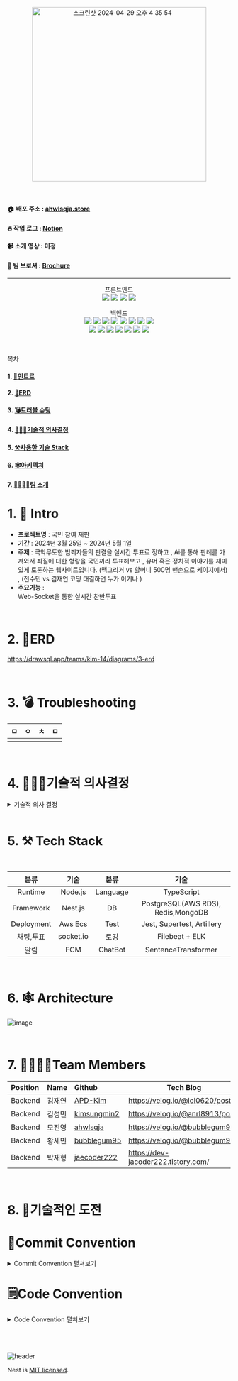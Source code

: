 <p align="center">
 
<img width="393" alt="스크린샷 2024-04-29 오후 4 35 54" src="https://github.com/kimsungmin2/Participatory-Trial/assets/154573616/7d9b2cbd-997a-436a-884b-686eda6b26e1">

</p>



<br>

#### 🏠 배포 주소 : [ahwlsqja.store](https://ahwlsqja.store)
#### 🔥 작업 로그 : [Notion](https://teamsparta.notion.site/9c0f63d669cd4eeaabf9c42afeabfdb9)
#### 📹 소개 영상 : 미정
#### 📜 팀 브로셔 : [Brochure](https://www.notion.so/teamsparta/090ada5a49ea47569fd0091ddf49ada8?v=ffe985b3767049e1a3b5a9efe385b30b)


-------------------
<p align="center">프론트엔드 <br>
<img src="https://img.shields.io/badge/HTML5-E34F26?style=flat-square&logo=HTML5&logoColor=white">
<img src="https://img.shields.io/badge/CSS3-1572B6?style=flat-square&logo=CSS3&logoColor=white">
<img src="https://img.shields.io/badge/EJS-B4CA65?style=flat-square&logo=EJS&logoColor=white">
<img src="https://img.shields.io/badge/JavaScript-F7DF1E?style=flat-square&logo=JavaScript&logoColor=white">
</p>

<p align="center">
백엔드 <br>
<img src="https://img.shields.io/badge/TypeScript-3178C6?style=flat-square&logo=TypeScript&logoColor=white">
<img src="https://img.shields.io/badge/NestJS-E0234E?style=flat-square&logo=NestJS&logoColor=white">
<img src="https://img.shields.io/badge/TypeORM-262627?style=flat-square&logo=Typeform&logoColor=white">
<img src="https://img.shields.io/badge/PostgreSQL-4169E1?style=flat-square&logo=PostgreSQL&logoColor=white">
<img src="https://img.shields.io/badge/MongoDB-47A248?style=flat-square&logo=MongoDB&logoColor=white">
<img src="https://img.shields.io/badge/Redis-DC382D?style=flat-square&logo=Redis&logoColor=white">
<img src="https://img.shields.io/badge/Socket.io-010101?style=flat-square&logo=Socket.io&logoColor=white">
<img src="https://img.shields.io/badge/elasticsearch-005571?style=flat-square&logo=elasticsearch&logoColor=white"><br>
<img src="https://img.shields.io/badge/Logstash-005571?style=flat-square&logo=Logstash&logoColor=white">
<img src="https://img.shields.io/badge/kibana-005571?style=flat-square&logo=kibana&logoColor=white">
<img src="https://img.shields.io/badge/Jest-C21325?style=flat-square&logo=Jest&logoColor=white">
<img src="https://img.shields.io/badge/Artillery-010101?style=flat-square&logo=Artillery&logoColor=white">
<img src="https://img.shields.io/badge/Bull-DB0A40?style=flat-square&logo=Red Bull&logoColor=white">
<img src="https://img.shields.io/badge/SentenceTransformer-0066FF?style=flat-square&logo=chatbot&logoColor=white">
<img src="https://img.shields.io/badge/Bull-DB0A40?style=flat-square&logo=Red Bull&logoColor=white">
</p>


<br>

목차 
#### 1. [📝인트로](https://github.com/kimsungmin2/Participatory-Trial?tab=readme-ov-file#1--intro)
#### 2. [📒ERD](https://github.com/kimsungmin2/Participatory-Trial?tab=readme-ov-file#2--ERD)
#### 3. [💣트러블 슈팅](https://github.com/kimsungmin2/Participatory-Trial?tab=readme-ov-file#3--Troubleshooting)
#### 4. [🤷🏻‍♂️기술적 의사결정](https://github.com/kimsungmin2/Participatory-Trial?tab=readme-ov-file#4--기술적-의사결정)
#### 5. [⚒사용한 기술 Stack](https://github.com/kimsungmin2/Participatory-Trial?tab=readme-ov-file#5--Tech-Stack)
#### 6. [🕸아키텍쳐](https://github.com/kimsungmin2/Participatory-Trial?tab=readme-ov-file#6--Architecture)
#### 7. [👨‍👩‍👧‍👦팀 소개](https://github.com/kimsungmin2/Participatory-Trial?tab=readme-ov-file#7--Team-Members)


# 1. 📝 Intro

* **프로젝트명** : 국민 참여 재판
* **기간** : 2024년 3월 25일 ~ 2024년 5월 1일
* **주제** : 극악무도한 범죄자들의 판결을 실시간 투표로 정하고 , Ai를 통해 판례를 가져와서 죄질에 대한 형량을 국민끼리 투표해보고 , 유머 혹은 정치적 이야기를 재미있게 토론하는 웹사이트입니다. (맥그리거 vs 할머니 500명 맨손으로 케이지에서) , (전수민 vs 김재연 코딩 대결하면 누가 이기나 )
* **주요기능** :<br> 
 Web-Socket을 통한 실시간 찬반투표<br>
<br>



# 2. 📒ERD

https://drawsql.app/teams/kim-14/diagrams/3-erd


<br>

# 3. 💣 Troubleshooting


| ㅁ       | ㅇ      |    ㅊ                                         | ㅁ                              |
|:--------------|:--------------|:--------------------------------------------------|-----------------------------------------|
|     |


<br>

# 4.  🤷🏻‍♂️기술적 의사결정

<details>
  <summary>기술적 의사 결정</summary>


| 요구사항      | 고민 기술      |    사용 이유                                         |
|:--------------|:--------------|:--------------------------------------------------|
| **동시성 처리** |**선택한 기술 : <br>Bull Queue** <br> <br> 선택지 : <br> Pessimistic Lock <br> Bull Queue <br> Apache Kafka | Bull Queue 비동기적으로 작업들을 Queue에 추가하여 워커를 통해 동시성을 제어 할 수 있음.<br> 투표 수를 업데이트할 때 비관적 락을 사용하여 동시성을 관리하게 됨, 일관성은 확실하게 보장 <br>되나, 부하가 높은 상태일 경우 Race Condition이나 DeadLock이 쉽게 발생할 수 있기 때문,<br> 비동기적으로 작업을 추가하고 요청을 FIFO로 처리하는 Bull Queue를 선택하게 됨.<br> MSA의 경우 Kafka를 사용하면 좋으나, 현재 프로젝트의 단계에서는 당장 투표 수 관리에 있어,<br> 메시지 브로커가 필요했기 때문에 Bull Queue를 선택
|**성능 테스트**|**선택한 기술:<br> Artillery**<br> <br>선택지 : <br>Artillery <br> Apache JMeter <br> K6 | 스크립트 작성 및 관리를 테스트 스크립트를 yaml 파일을 사용해서 간단하게 작성할 수 있으며, <br> socket.io 엔진 테스트 가능. CICD 자동화 가능.<br> 빠르고 가벼움. (전체적으로 프로젝트가 무거움) <br>cloud를 통해 보고서를 그래프 등 시각적으로 확인 가능.
|**로깅 <br> 모니터링** |**선택한 기술:<br>Filebeat + ELK**<br> <br> 선택지 <b                   r>Filebeat + ELK <br> EFK (Elasticsearch <br>+ Fluentd + Kibana) <br> PLG (Promtail <br>+ Loki + Grafana)|커스터마이징이 자유로운 로깅 라이브러리 winston을 사용하여 저장된 로그를<br> Filebeat가 전담함으로써 logstash의 부하를 최소화하고, 수집된 Log를 시각화함으로써<br> 개발자가 효과적으로 웹사이트를 진단하고 판단하는데 용이함 Kibana의 강력한 로그 분석<br> 기능을 통해 관리자가 쉽게 데이터를 시각화하고 로그를 분석할 수 있게끔 함 비교적 가벼운<br> PLG를 사용할 수 있겠으나, 검색 기능 또한 Elasticsearch의 인덱싱 기능을 사용함으로써<br> 연동하여 사용할 수 있는 ELK를 선택
|**DB**|**선택한 기술:<br>PostgreSQL<br>MongoDB**<br><br>선택지:<br>MySQL<br>PostgreSQL<br>MongoDB|**PostgreSQL** <br>상대적으로 쓰기 작업에서 높은 성능을 보이는 PostgreSQL를 사용함으로써 투표, 조회수, <br> 좋아요 기능의 업데이트를 좀 더 효율적으로 작업하기 용이함 복제에 있어서 속도가 좀 더 <br> 빠른 비동기식 복제를 통하여 고가용성을 높히고 , 게시판이 많은 웹사이트 특성상 관계형 <br>DBMS가 적합하다고 판단 차후 NoSQL과 같은 키-값 형태의 데이터가 필요할 경우 <br> MySQL대신 PostgreSQL을 통한 데이터 저장이 원활히 가능할거라고 판단됨<br>**MongoDB**<br>대표적인 Nosql로써 접근하기가 쉽고 채팅을 저장함에 있어서 Postgresql보다 빠를거라고<br> 판단하고 사용하게 됨 |d|
|**ChatBot**|**선택한 기술:<br>SentenceTransformer**<br><br>선택지:<br>gpt 3.5 api<br>lamma2 ko|GPT 3.5 API와 Google Gemma를 통한 fine-tuning 작업을 진행했음에도 불구하고, 법률<br> 분야의 도메인 지식이 부재한 상태에서 판례 데이터의 중요성을 파악하는 데 어려움을 <br>겪었습니다. 즉, 법률 도메인 특성상 법률 용어가 갖는 법적 해석을 언어 모델이 수행하는 데 <br>한계가 있음을 의미합니다. 또한, 사용자로서 직접 프롬프트를 설정하여 법률 해석을 요구하는 것<br> 역시 효과적이지 않다는 문제점에 직면했습니다. 이러한 상황은 법률 단어와 문구가 갖는 복잡성과<br> 특수성 때문에, 전문적인 법률 지식 없이는 언어 모델을 통한 정확한 법률 해석이나 판례 분석에<br> 한계가 있음을 말합니다.|d|
|**채팅 아키텍쳐**|**선택한 기술: <br>Redis**<br><br>선택지:<br>Apache Kafka<br>Redis|구현의 복잡성이 낮고 이미 다양하게 레디스의 사용을 구상한 상태에서 적용하기 가 좋았고, <br> Pub/Sub을 이용해서 실시간 알림과 메시지에 접근이 좋아서 선택하게 되었습니다.<br><br>**Redis**<br>메모리 내 데이터 저장소입니다. <br>빠른 데이터 액세스와 간단한 데이터 구조를 제공합니다. <br>Redis의 퍼블리시/서브스크라이브(pub/sub) 기능을 활용하여 실시간으로 메시지를 교환하고 <br>각 채팅 룸을 채널로 구성하고, 사용자들이 해당 채널을 구독하게 함으로써 알림과 메시지를 <br>실시간으로 받아볼 수 있습니다.|d|
|**채팅**|**선택한 기술:<br>Socket.io**<br><br>선택지:<br>Socket.io<br>WebSocket|여러 곳에서 토론을 할 수 있도록 웹사이트를 계획하였고, 특히 룸(room) 기능을 통한<br> 고도화를 염두에 두었습니다. 고가용성을 함께 고려하면서 Socket.io를 선택하였습니다.<br><br>**Socket.io**<br>웹 소켓 기술을 활용하는 Node.js 라이브러리로 양방향 통신을 지원합니다.<br>연결이 끊길 경우 자동으로 재연결을 시도하기 때문에 고가용성 측면에서 유리합니다.<br>룸 기능의 구현 복잡성이 낮아, 채팅 기능 확장에 있어 유리한 점이 많습니다.<br>모든 웹 브라우저와의 호환성이 좋아, 오래된 브라우저에서도 문제없이 사용할 수 있습니다.<br>이는 HTML5 이전 버전에서도 웹소켓 기능을 제공하기 때문입니다.
|**투표**|**선택한 기술:<br>Socket.io**<br><br>선택지:<br>Socket.io<br>Polling|저희가 구현하고자 하는 투표 시스템은 실시간으로 변화하는 투표 현황을 사용자에게 보여줘야함.<br> 이를 위해 일정 시간마다 서버에 요청을 보내는 Polling 방식은 적합하지 않다고 판단되었습니다.<br> 또한, 여러 곳에서 투표 기능을 사용하게 되면, 많은 Polling 요청이 서버에 과부하를 일으킬 수 있습니다.<br> 이러한 이유로 고성능 실시간 통신을 제공하는 Socket.io를 선택하게 되었습니다.<br><br>**Socket.io**<br>웹 소켓 기술을 활용하는 Node.js 라이브러리로 양방향 통신을 지원합니다.<br>연결이 끊길 경우 자동으로 재연결을 시도하기 때문에 고가용성 측면에서 유리<br>룸 기능의 구현 복잡성이 낮아, 채팅 기능 확장에 있어 유리한 점이 많습니다.<br>모든 웹 브라우저와의 호환성이 좋아, 오래된 브라우저에서도 문제없이 사용할 수 있습니다.<br> 이는 HTML5 이전 버전에서도 웹소켓 기능을 제공하기 때문입니다.
|**알림**|**선택한 기술 :<br>FCM**<br><br>선택한 이유:<br>Socket.io+Redis<br>FCM<br>WebPush|실시간으로 핫한 투표를 알려줘야 하기에 실시간 투표에 적합한 기술들을 찾아보았고 그 중 최적화가<br> 제일 잘 되고 , 실시간과 근접한 FCM을 선택함|d|
</details>

<br>

# 5. ⚒ Tech Stack

<br>

|분류|기술|분류|기술|
| :-: | :-: | :-: | :-: |
|Runtime|Node.js|Language|TypeScript|
|Framework|Nest.js|DB|PostgreSQL(AWS RDS), Redis,MongoDB|
|Deployment|Aws Ecs|Test | Jest, Supertest, Artillery|
|채팅,투표|socket.io|로깅|Filebeat + ELK|
|알림|FCM|ChatBot|SentenceTransformer|


 
<br>

# 6. 🕸 Architecture

![image](https://github.com/kimsungmin2/Participatory-Trial/assets/100296444/6cb6930f-53ad-4768-ab08-8e961aa3fa5f)


<br>


# 7. 👨‍👩‍👧‍👦Team Members

| Position      | Name          |    Github                                         | Tech Blog                               |
|:--------------|:--------------|:--------------------------------------------------|-----------------------------------------|
| Backend       | 김재연        | [APD-Kim](https://github.com/APD-Kim)             |https://velog.io/@lol0620/posts          |
| Backend       | 김성민        | [kimsungmin2](https://github.com/kimsungmin2)     |https://velog.io/@anrl8913/posts         |
| Backend       | 모진영        | [ahwlsqja](https://github.com/ahwlsqja)           |https://velog.io/@bubblegum95           |
| Backend       | 황세민        | [bubblegum95](https://github.com/bubblegum95)     |https://velog.io/@bubblegum95            |
| Backend       | 박재형        | [jaecoder222](https://github.com/jaecoder222)     |https://dev-jacoder222.tistory.com/      |

<br>

# 8. 💾기술적인 도전

# 📝Commit Convention

<details>
<summary> Commit Convention 펼쳐보기 </summary>
<div markdown="1">  
  <br>
● 제목은 최대 30글자이하로 작성: ex) feat: Add Key mapping
  <br>
● 본문은 아래에 작성  
<br><br>

--- <타입> 리스트 --- 
```
feat        : 기능 (새로운 기능)  
fix         : 버그 (버그 수정)  
refactor    : 리팩토링  
design      : CSS 등 사용자 UI 디자인 변경  
comment     : 필요한 주석 추가 및 변경  
style       : 스타일 (코드 형식, 세미콜론 추가: 비즈니스 로직에 변경 없음)  
docs        : 문서 수정 (문서 추가, 수정, 삭제, README)  
test        : 테스트 (테스트 코드 추가, 수정, 삭제: 비즈니스 로직에 변경 없음)  
chore       : 기타 변경사항 (빌드 스크립트 수정, assets, 패키지 매니저 등)  
init        : 초기 생성  
rename      : 파일 혹은 폴더명을 수정하거나 옮기는 작업만 한 경우  
remove      : 파일을 삭제하는 작업만 수행한 경우 
```
--- <꼬리말> 필수아닌 옵션 ---   
```
Fixes        : 이슈 수정중 (아직 해결되지 않은 경우)  
Resolves     : 이슈 해결했을 때 사용  
Ref          : 참고할 이슈가 있을 때 사용  
Related to   : 해당 커밋에 관련된 이슈번호 (아직 해결되지 않은 경우)  
ex) Fixes: #47 Related to: #32, #21
```

</div>
</details>

# 🗒️Code Convention

<details>
<summary> Code Convention 펼쳐보기 </summary>
<div markdown="1">  
  <br>

--- Prettier & Eslint 자동 적용 ---   
```
singleQuote: true → 작은 따옴표(') 사용
trailingComma: "all" → 객체 또는 배열의 마지막 요소 뒤에 항상 쉼표(,) 추가
tabWidth: 2 → 들여쓰기 탭의 너비 2
semi: true → 문장의 끝에 항상 세미콜론(;) 추가
arrowParens: "always" → 화살표 함수 매개변수에 항상 괄호(ex, (param)=>expression) 추가 
endOfLine: "auto" → 자동으로 행 종결 문자를 선택하도록 설정(줄 바꿈 문자(\n)→줄 바꿈 문자(\r\n))
```


 
</div>
</details>
<br><br><br>

![header](https://capsule-render.vercel.app/api?type=waving&color=auto&height=200&section=header&text=Thank%20you%20for%20watching&fontSize=50)

Nest is [MIT licensed](LICENSE).
